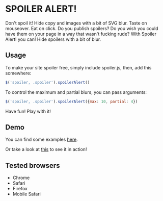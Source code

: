 # SPOILER ALERT!

Don't spoil it! Hide copy and images with a bit of SVG blur. Taste on mouseover. Eat on click.
Do you publish spoilers? Do you wish you could have them on your page in a way that wasn't fucking rude? With Spoiler Alert! you can! Hide spoilers with a bit of blur.

## Usage

To make your site spoiler free, simply include spoiler.js, then, add this somewhere:

```javascript
$('spoiler, .spoiler').spoilerAlert()
```

To control the maximum and partial blurs, you can pass arguments:

```javascript
$('spoiler, .spoiler').spoilerAlert({max: 10, partial: 4})
```

Have fun! Play with it!

## Demo

You can find some examples [here](http://plainspace.github.com/spoiler-alert/).

Or take a look at [this](http://htmlpreview.github.com/?https://github.com/joshbuddy/spoiler-alert/blob/master/test.html) to see it in action!

## Tested browsers

* Chrome
* Safari
* Firefox
* Mobile Safari
